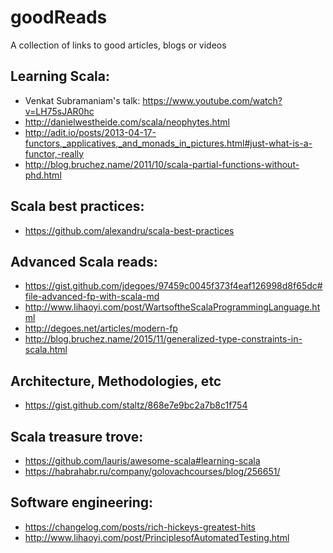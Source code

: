 # goodReads
A collection of links to good articles, blogs or videos


## Learning Scala:
* Venkat Subramaniam's talk: https://www.youtube.com/watch?v=LH75sJAR0hc
* http://danielwestheide.com/scala/neophytes.html 
* http://adit.io/posts/2013-04-17-functors,_applicatives,_and_monads_in_pictures.html#just-what-is-a-functor,-really
* http://blog.bruchez.name/2011/10/scala-partial-functions-without-phd.html

## Scala best practices:
* https://github.com/alexandru/scala-best-practices

## Advanced Scala reads:
* https://gist.github.com/jdegoes/97459c0045f373f4eaf126998d8f65dc#file-advanced-fp-with-scala-md
* http://www.lihaoyi.com/post/WartsoftheScalaProgrammingLanguage.html
* http://degoes.net/articles/modern-fp
* http://blog.bruchez.name/2015/11/generalized-type-constraints-in-scala.html

## Architecture, Methodologies, etc
* https://gist.github.com/staltz/868e7e9bc2a7b8c1f754

## Scala treasure trove:
* https://github.com/lauris/awesome-scala#learning-scala
* https://habrahabr.ru/company/golovachcourses/blog/256651/

## Software engineering:
* https://changelog.com/posts/rich-hickeys-greatest-hits
* http://www.lihaoyi.com/post/PrinciplesofAutomatedTesting.html


